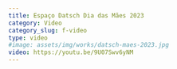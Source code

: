 ```yaml
---
title: Espaço Datsch Dia das Mães 2023
category: Video
category_slug: f-video
type: video
#image: assets/img/works/datsch-maes-2023.jpg
video: https://youtu.be/9U07Swv6yNM
---
```

